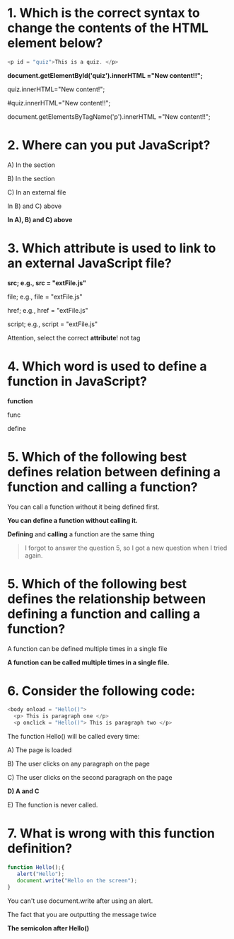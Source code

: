 
# 1. Which is the correct syntax to change the contents of the HTML element below?    

```js
<p id = "quiz">This is a quiz. </p>
```

**document.getElementById('quiz').innerHTML  ="New content!!";**

quiz.innerHTML="New content!";

#quiz.innerHTML="New content!!";

document.getElementsByTagName('p').innerHTML ="New content!!";

# 2. Where can you put JavaScript?    

A) In the <head> section

B) In the <body> section

C) In an external file

In B) and C) above

**In A),  B) and C) above**

# 3.  Which attribute is used to link to an external JavaScript file?     

**src; e.g., src = "extFile.js"**

file; e.g., file = "extFile.js"

href; e.g., href = "extFile.js"

script; e.g., script = "extFile.js"


Attention, select the correct **attribute**! not tag

# 4. Which word is used to define a function in JavaScript?

**function**

func

define

# 5. Which of the following best defines relation between **defining** a function and **calling** a function?    

You can call a function without it being defined first.

**You can define a function without calling it.**

**Defining** and **calling** a function are the same thing

> I forgot to answer the question 5, so I got a new question when I tried again.

# 5. Which of the following best defines the relationship between defining a function and calling a function?    

A function can be defined multiple times in a single file

**A function can be called multiple times in a single file.**

# 6. Consider the following code:

```js
<body onload = "Hello()">
  <p> This is paragraph one </p>
  <p onclick = "Hello()"> This is paragraph two </p>
```

The function Hello() will be called every time:    

A)  The page is loaded

B) The user clicks on any paragraph on the page

C) The user clicks on the second paragraph on the page

**D) A and C**

E) The function is never called.

# 7. What is wrong with this function definition?

```js
function Hello();{
   alert("Hello");
   document.write("Hello on the screen");
}
```

You can't use document.write after using an alert.

The fact that you are outputting the message twice

**The semicolon after Hello()**